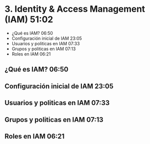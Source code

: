 # 3. Identity & Access Management (IAM) 51:02

* ¿Qué es IAM? 06:50
* Configuración inicial de IAM 23:05
* Usuarios y politicas en IAM 07:33
* Grupos y politicas en IAM 07:13
* Roles en IAM 06:21

## ¿Qué es IAM? 06:50
## Configuración inicial de IAM 23:05
## Usuarios y politicas en IAM 07:33
## Grupos y politicas en IAM 07:13
## Roles en IAM 06:21
